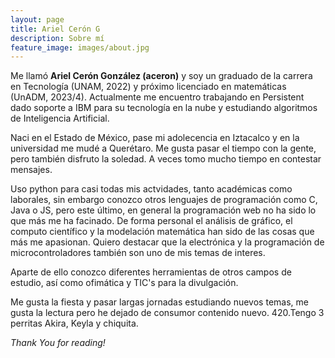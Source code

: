 ```yaml
---
layout: page
title: Ariel Cerón G
description: Sobre mí
feature_image: images/about.jpg
---
```


Me llamó **Ariel Cerón González (aceron)** y soy un graduado de la carrera en Tecnología (UNAM, 2022) y próximo licenciado en matemáticas (UnADM, 2023/4). Actualmente me encuentro trabajando en Persistent dado soporte a IBM para su tecnología en la nube y estudiando algoritmos de Inteligencia Artificial.

Naci en el Estado de México, pase mi adolecencia en Iztacalco y en la universidad me mudé a Querétaro. Me gusta pasar el tiempo con la gente, pero también disfruto la soledad. A veces tomo mucho tiempo en contestar mensajes.

Uso python para casi todas mis actvidades, tanto académicas como laborales, sin embargo conozco otros lenguajes de programación como C, Java o JS, pero este último, en general la programación web no ha sido lo que más me ha facinado. De forma personal el análisis de gráfico, el computo científico y la modelación matemática han sido de las cosas que más me apasionan. Quiero destacar que la electrónica y la programación de microcontroladores también son uno de mis temas de interes. 

Aparte de ello conozco diferentes herramientas de otros campos de estudio, así como ofimática y TIC's para la divulgación. 

Me gusta la fiesta y pasar largas jornadas estudiando nuevos temas, me gusta la lectura pero he dejado de consumor contenido nuevo. 420.Tengo 3 perritas Akira, Keyla y chiquita.

*Thank You for reading!*
